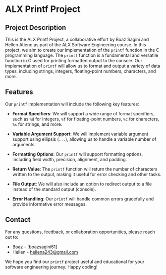 # ALX Printf Project

## Project Description

This is the ALX Printf Project, a collaborative effort by Boaz Sagini and Hellen Atieno as part of the ALX Software Engineering course. In this project, we aim to create our implementation of the `printf` function in the C programming language. The `printf` function is a fundamental and versatile function in C used for printing formatted output to the console. Our implementation of `printf` will allow us to format and output a variety of data types, including strings, integers, floating-point numbers, characters, and more.

## Features

Our `printf` implementation will include the following key features:

- **Format Specifiers**: We will support a wide range of format specifiers, such as `%d` for integers, `%f` for floating-point numbers, `%c` for characters, `%s` for strings, and more.

- **Variable Argument Support**: We will implement variable argument support using ellipsis (`...`), allowing us to handle a variable number of arguments.

- **Formatting Options**: Our `printf` will support formatting options, including field width, precision, alignment, and padding.

- **Return Value**: The `printf` function will return the number of characters written to the output, making it useful for error checking and other tasks.

- **File Output**: We will also include an option to redirect output to a file instead of the standard output (console).

- **Error Handling**: Our `printf` will handle common errors gracefully and provide informative error messages.

## Contact

For any questions, feedback, or collaboration opportunities, please reach out to:

- Boaz - [boazsagini61]
- Hellen - hellena243@gmail.com

We hope you find our `printf` project useful and educational for your software engineering journey. Happy coding!
